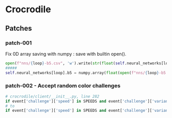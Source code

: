 # Crocrodile
## Patches
### patch-001
Fix 0D array saving with numpy : save with builtin open().
```py
open(f"nns/{loop}-b5.csv", 'w').write(str(float(self.neural_networks[loop].b5)))  # patch-001
#####
self.neural_networks[loop].b5 = numpy.array(float(open(f"nns/{loop}-b5.csv").read()))  # patch-001
```
### patch-002 - Accept random color challenges
```py
# crocrodile/client/__init__.py, line 282
if event['challenge']['speed'] in SPEEDS and event['challenge']['variant']['key'] in VARIANTS and not event['challenge']['id'] in colors and event['challenge']['challenger']['id'] != "crocrodile" and event['challenge']['color'] != 'random':  # patch-002
# to
if event['challenge']['speed'] in SPEEDS and event['challenge']['variant']['key'] in VARIANTS and not event['challenge']['id'] in colors and event['challenge']['challenger']['id'] != "crocrodile":  # patch-002
```
